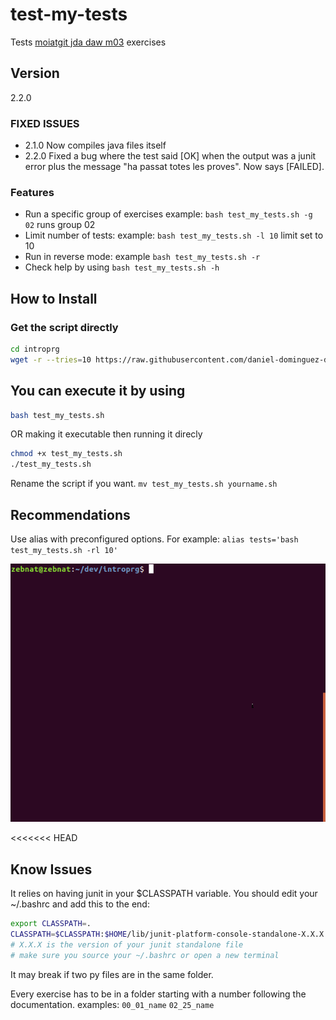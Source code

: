 # test-my-tests

Tests [moiatgit jda daw m03](https://moiatgit.github.io/jda.daw.m03/) exercises

## Version
2.2.0

### FIXED ISSUES
* 2.1.0 Now compiles java files itself
* 2.2.0 Fixed a bug where the test said [OK] when the output was a junit error plus the message "ha passat totes les proves". Now says [FAILED].

### Features
* Run a specific group of exercises example: `bash test_my_tests.sh -g 02` runs group 02
* Limit number of tests: example: `bash test_my_tests.sh -l 10` limit set to 10
* Run in reverse mode: example `bash test_my_tests.sh -r`
* Check help by using `bash test_my_tests.sh -h`

## How to Install

### Get the script directly
```bash
cd introprg
wget -r --tries=10 https://raw.githubusercontent.com/daniel-dominguez-daw/test-my-tests/master/test_my_tests.sh -O test_my_tests.sh
```

## You can execute it by using
```bash
bash test_my_tests.sh
```
OR making it executable then running it direcly
```bash
chmod +x test_my_tests.sh
./test_my_tests.sh
```

Rename the script if you want. `mv test_my_tests.sh yourname.sh`

## Recommendations
Use alias with preconfigured options. For example:
`alias tests='bash test_my_tests.sh -rl 10'`

![Sample](https://raw.githubusercontent.com/daniel-dominguez-daw/test-my-tests/master/rPqLdQmkZb.gif)

<<<<<<< HEAD
## Know Issues
It relies on having junit in your $CLASSPATH variable. You should edit your ~/.bashrc and add this to the end:
```bash
export CLASSPATH=.
CLASSPATH=$CLASSPATH:$HOME/lib/junit-platform-console-standalone-X.X.X.jar
# X.X.X is the version of your junit standalone file
# make sure you source your ~/.bashrc or open a new terminal
```

It may break if two py files are in the same folder.

Every exercise has to be in a folder starting with a number following the documentation. examples: `00_01_name` `02_25_name`
